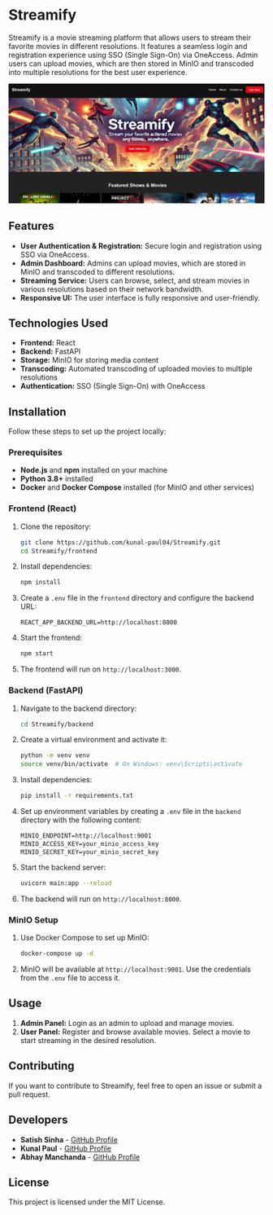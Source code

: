 # Streamify

Streamify is a movie streaming platform that allows users to stream their favorite movies in different resolutions. It features a seamless login and registration experience using SSO (Single Sign-On) via OneAccess. Admin users can upload movies, which are then stored in MinIO and transcoded into multiple resolutions for the best user experience.

![Streamify Homepage](./image.png)

## Features

- **User Authentication & Registration:** Secure login and registration using SSO via OneAccess.
- **Admin Dashboard:** Admins can upload movies, which are stored in MinIO and transcoded to different resolutions.
- **Streaming Service:** Users can browse, select, and stream movies in various resolutions based on their network bandwidth.
- **Responsive UI:** The user interface is fully responsive and user-friendly.

## Technologies Used

- **Frontend:** React
- **Backend:** FastAPI
- **Storage:** MinIO for storing media content
- **Transcoding:** Automated transcoding of uploaded movies to multiple resolutions
- **Authentication:** SSO (Single Sign-On) with OneAccess

## Installation

Follow these steps to set up the project locally:

### Prerequisites

- **Node.js** and **npm** installed on your machine
- **Python 3.8+** installed
- **Docker** and **Docker Compose** installed (for MinIO and other services)

### Frontend (React)

1. Clone the repository:
    ```bash
    git clone https://github.com/kunal-paul04/Streamify.git
    cd Streamify/frontend
    ```

2. Install dependencies:
    ```bash
    npm install
    ```

3. Create a `.env` file in the `frontend` directory and configure the backend URL:
    ```env
    REACT_APP_BACKEND_URL=http://localhost:8000
    ```

4. Start the frontend:
    ```bash
    npm start
    ```

5. The frontend will run on `http://localhost:3000`.

### Backend (FastAPI)

1. Navigate to the backend directory:
    ```bash
    cd Streamify/backend
    ```

2. Create a virtual environment and activate it:
    ```bash
    python -m venv venv
    source venv/bin/activate  # On Windows: venv\Scripts\activate
    ```

3. Install dependencies:
    ```bash
    pip install -r requirements.txt
    ```

4. Set up environment variables by creating a `.env` file in the `backend` directory with the following content:
    ```env
    MINIO_ENDPOINT=http://localhost:9001
    MINIO_ACCESS_KEY=your_minio_access_key
    MINIO_SECRET_KEY=your_minio_secret_key
    ```

5. Start the backend server:
    ```bash
    uvicorn main:app --reload
    ```

6. The backend will run on `http://localhost:8000`.

### MinIO Setup

1. Use Docker Compose to set up MinIO:
    ```bash
    docker-compose up -d
    ```

2. MinIO will be available at `http://localhost:9001`. Use the credentials from the `.env` file to access it.

## Usage

1. **Admin Panel:** Login as an admin to upload and manage movies.
2. **User Panel:** Register and browse available movies. Select a movie to start streaming in the desired resolution.

## Contributing

If you want to contribute to Streamify, feel free to open an issue or submit a pull request.

## Developers

- **Satish Sinha** - [GitHub Profile](https://github.com/satishsinha)
- **Kunal Paul** - [GitHub Profile](https://github.com/kunal-paul04)
- **Abhay Manchanda** - [GitHub Profile](https://github.com/abhay1307)

## License

This project is licensed under the MIT License.
